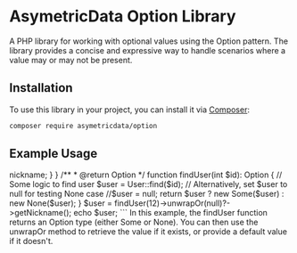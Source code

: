 # AsymetricData Option Library

A PHP library for working with optional values using the Option pattern. The library provides a concise and expressive way to handle scenarios where a value may or may not be present.

## Installation

To use this library in your project, you can install it via [Composer](https://getcomposer.org/):

```bash
composer require asymetricdata/option
```

## Example Usage

<?php

require 'vendor/autoload.php';

use AsymetricData\Option\Contracts\Option;
use AsymetricData\Option\None;
use AsymetricData\Option\Some;

class User {
    public function __construct(
        public string $nickname
    ) {}

    public static function find(int $id): User {
        return new User('AsymetricData');
    }

    public function getNickname(): string {
        return $this->nickname;
    }
}

/**
 * @return Option<User>
 */
function findUser(int $id): Option {
    // Some logic to find user
    $user = User::find($id);
    // Alternatively, set $user to null for testing None case
    //$user = null;

    return $user ? new Some($user) : new None($user);
}

$user = findUser(12)->unwrapOr(null)?->getNickname();

echo $user;
```

In this example, the findUser function returns an Option type (either Some or None). You can then use the unwrapOr method to retrieve the value if it exists, or provide a default value if it doesn't.